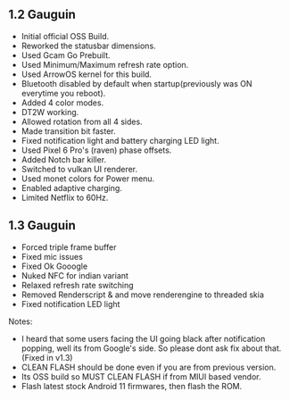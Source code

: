 ## 1.2 Gauguin 

- Initial official OSS Build.
- Reworked the statusbar dimensions.
- Used Gcam Go Prebuilt.
- Used Minimum/Maximum refresh rate option.
- Used ArrowOS kernel for this build.
- Bluetooth disabled by default when startup(previously was ON everytime you reboot).
- Added 4 color modes.
- DT2W working.
- Allowed rotation from all 4 sides.
- Made transition bit faster.
- Fixed notification light and battery charging LED light.
- Used Pixel 6 Pro's (raven) phase offsets.
- Added Notch bar killer.
- Switched to vulkan UI renderer.
- Used monet colors for Power menu.
- Enabled adaptive charging.
- Limited Netflix to 60Hz.

## 1.3 Gauguin 
- Forced triple frame buffer
- Fixed mic issues
- Fixed Ok Gooogle
- Nuked NFC for indian variant
- Relaxed refresh rate switching
- Removed Renderscript & and move renderengine to threaded skia
- Fixed notification LED light

Notes:

- I heard that some users facing the UI going black after notification popping, well its from Google's side. So please dont ask fix about that.(Fixed in v1.3)
- CLEAN FLASH should be done even if you are from previous version.
- Its OSS build so MUST CLEAN FLASH if from MIUI based vendor.
- Flash latest stock Android 11 firmwares, then flash the ROM.
